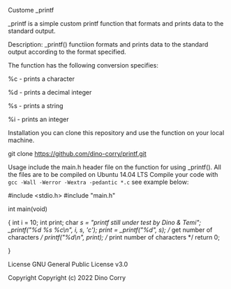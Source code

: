 Custome _printf

_printf is a simple custom printf function that formats and prints data to the standard output.

Description:
_printf() functiion formats and prints data to the standard output according to the format specified.



The function has the following conversion specifies:

%c - prints a character

%d - prints a decimal integer

%s - prints a string

%i - prints an integer



Installation
you can clone this repository and use the function on your local machine.

git clone https://github.com/dino-corry/printf.git


Usage
include the main.h header file on the function for using _printf().
All the files are to be compiled on Ubuntu 14.04 LTS
Compile your code with `gcc -Wall -Werror -Wextra -pedantic *.c`
see example below:


#include <stdio.h>
#include "main.h"


int main(void)

{
    int i = 10;
    int print;
    char *s = "printf still under test by Dino & Temi";
    _printf("%d %s %c\n", i, s, 'c');
     print =  _printf("%d", s); /* get number of characters */
     printf("%d\n", print); /* print number of characters */
    return 0;
    
}


License
GNU General Public License v3.0


Copyright
Copyright (c) 2022 Dino Corry
